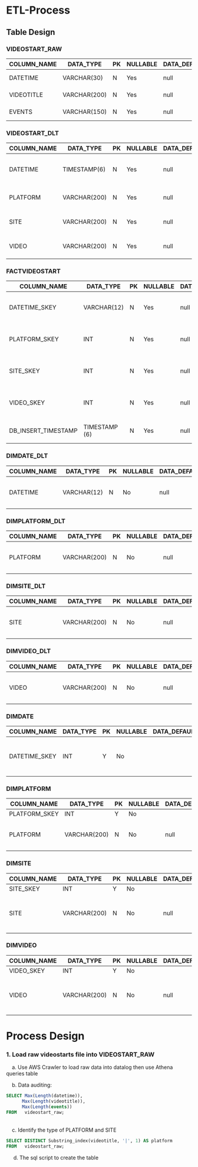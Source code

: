 # ETL-Process
## Table Design <p></p>
### VIDEOSTART_RAW 

| COLUMN_NAME | DATA_TYPE          | PK  | NULLABLE |DATA_DEFAULT | COLUMN_ID | COMMENTS         |
| ----------- | -----------        |  -- | ---------|  -----------| ----------|-----------       |
| DATETIME    | VARCHAR(30)  | N   |Yes       |null         | 1         |Data from raw file|
| VIDEOTITLE  | VARCHAR(200) | N   |Yes       |null         | 2         |Data from raw file|
| EVENTS      | VARCHAR(150) | N   |Yes       |null         | 3         |Data from raw file|
<p></p>

###  VIDEOSTART_DLT

| COLUMN_NAME | DATA_TYPE          | PK  | NULLABLE |DATA_DEFAULT | COLUMN_ID | COMMENTS         |
| ----------- | -----------        |  -- | ---------|  -----------| ----------|-----------       |
| DATETIME    | TIMESTAMP(6)       | N   |Yes       |null         | 1         |Data reformatted from <br /> VIDEOSTART_RAW. DATETIME|
| PLATFORM    |  VARCHAR(200) | N   |Yes       |null         | 2         |Data derived from <br />VIDEOSTART_RAW. VIDEOTITLE|
| SITE        |  VARCHAR(200) | N   |Yes       |null         | 3         |Data derived from <br />VIDEOSTART_RAW. VIDEOTITLE|
| VIDEO       |  VARCHAR(200) | N   |Yes       |null         | 4        |Data derived from <br />VIDEOSTART_RAW. VIDEOTITLE|
<p></p>

### FACTVIDEOSTART

| COLUMN_NAME | DATA_TYPE          | PK  | NULLABLE |DATA_DEFAULT | COLUMN_ID | COMMENTS         |
| ----------- | -----------        |  -- | ---------|  -----------| ----------|-----------       |
| DATETIME_SKEY    | VARCHAR(12)     | N   |Yes       |null         | 1         |Data reformatted from <br /> DIMDATE. DATETIME_SKEY|
| PLATFORM_SKEY    | INT | N   |Yes       |null         | 2         |Data derived from <br /> DIMPLATFORM. PLATFORM_SKEY|
| SITE_SKEY        | INT | N   |Yes       |null         | 3         |Data derived from <br />DIMSITE. SITE_SKEY|
| VIDEO_SKEY       | INT | N   |Yes       |null         | 4        |Data derived from <br />DIMVIDEO. VIDEO_SKEY|
| DB_INSERT_TIMESTAMP       | TIMESTAMP (6) | N   |Yes       |null         | 5        |TIMESTAMP when inserting the data|
<p></p>

### DIMDATE_DLT

| COLUMN_NAME | DATA_TYPE          | PK  | NULLABLE |DATA_DEFAULT | COLUMN_ID | COMMENTS         |
| ----------- | -----------        |  -- | ---------|  -----------| ----------|-----------       |
| DATETIME    | VARCHAR(12)     | N   |No       |null         | 1         |Data reformatted from <br /> VIDEOSTART_DLT. DATETIME|
<p></p>

### DIMPLATFORM_DLT

| COLUMN_NAME | DATA_TYPE          | PK  | NULLABLE |DATA_DEFAULT | COLUMN_ID | COMMENTS         |
| ----------- | -----------        |  -- | ---------|  -----------| ----------|-----------       |
| PLATFORM   | VARCHAR(200)     | N   |No       |null         | 1         |Data reformatted from <br /> VIDEOSTART_DLT. PLATFORM|
<p></p>

### DIMSITE_DLT

| COLUMN_NAME | DATA_TYPE          | PK  | NULLABLE |DATA_DEFAULT | COLUMN_ID | COMMENTS         |
| ----------- | -----------        |  -- | ---------|  -----------| ----------|-----------       |
| SITE   | VARCHAR(200)     | N   |No       |null         | 1         |Data reformatted from <br /> VIDEOSTART_DLT. SITE|
<p></p>

### DIMVIDEO_DLT

| COLUMN_NAME | DATA_TYPE          | PK  | NULLABLE |DATA_DEFAULT | COLUMN_ID | COMMENTS         |
| ----------- | -----------        |  -- | ---------|  -----------| ----------|-----------       |
| VIDEO   | VARCHAR(200)     | N   |No       |null         | 1         |Data reformatted from <br /> VIDEOSTART_DLT. VIDEO|
<p></p>

### DIMDATE

| COLUMN_NAME | DATA_TYPE          | PK  | NULLABLE |DATA_DEFAULT | COLUMN_ID | COMMENTS         |
| ----------- | -----------        |  -- | ---------|  -----------| ----------|-----------       |
| DATETIME_SKEY   | INT     | Y   |No       |        | 1         |Data reformatted from <br /> DIMDATE_DTL. DATETIME|
<p></p>

### DIMPLATFORM

| COLUMN_NAME | DATA_TYPE          | PK  | NULLABLE |DATA_DEFAULT | COLUMN_ID | COMMENTS         |
| ----------- | -----------        |  -- | ---------|  -----------| ----------|-----------       |
| PLATFORM_SKEY   | INT     | Y   |No       |        | 1         | |
| PLATFORM   | VARCHAR(200)    | N   |No       |    null    | 2         |Data reformatted from <br /> DIMPLATFORM_DLT. PLATFORM|
<p></p>

### DIMSITE

| COLUMN_NAME | DATA_TYPE          | PK  | NULLABLE |DATA_DEFAULT | COLUMN_ID | COMMENTS         |
| ----------- | -----------        |  -- | ---------|  -----------| ----------|-----------       |
| SITE_SKEY   | INT     | Y   |No       |        | 1         | |
| SITE   | VARCHAR(200)    | N   |No       |    null    | 2         |Data reformatted from <br /> DIMSITE_DLT. SITE|
<p></p>

### DIMVIDEO

| COLUMN_NAME | DATA_TYPE          | PK  | NULLABLE |DATA_DEFAULT | COLUMN_ID | COMMENTS         |
| ----------- | -----------        |  -- | ---------|  -----------| ----------|-----------       |
| VIDEO_SKEY   | INT     | Y   |No       |        | 1         | |
| VIDEO   | VARCHAR(200)    | N   |No       |    null    | 2         |Data reformatted from <br /> DIMVIDEO_DLT. VIDEO|
<p></p>


# Process Design

### 1. Load raw videostarts file into VIDEOSTART_RAW
 &nbsp;&nbsp;&nbsp;&nbsp;a. Use AWS Crawler to load raw data into datalog then use Athena queries table <p></p>
 &nbsp;&nbsp;&nbsp;&nbsp;b. Data auditing: 
 &nbsp;&nbsp;&nbsp;&nbsp;
 ```SQL
SELECT Max(Length(datetime)),
       Max(Length(videotitle)),
       Max(Length(events))
FROM   videostart_raw; 
 ```
 <br />
 &nbsp;&nbsp;&nbsp;&nbsp;c. Identify the type of PLATFORM and SITE
 &nbsp;&nbsp;&nbsp;&nbsp; 

```SQL
SELECT DISTINCT Substring_index(videotitle, '|', 1) AS platform
FROM   videostart_raw; 
```
&nbsp;&nbsp;&nbsp;&nbsp; d. The sql script to create the table